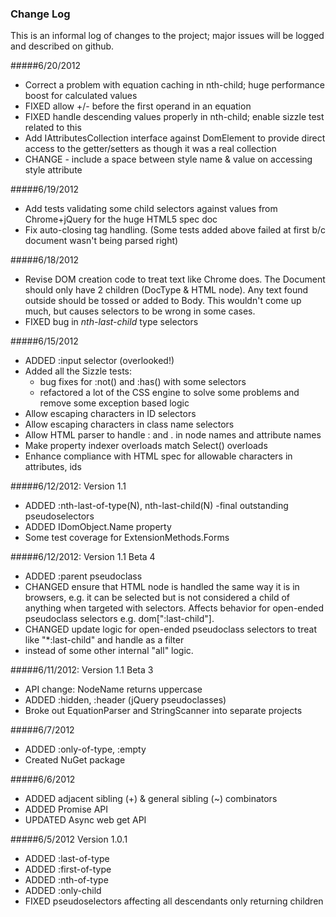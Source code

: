 ﻿### Change Log

This is an informal log of changes to the project; major issues will be logged and described on github.

#####6/20/2012

- Correct a problem with equation caching in nth-child; huge performance boost for calculated values
- FIXED allow +/- before the first operand in an equation
- FIXED handle descending values properly in nth-child; enable sizzle test related to this
- Add IAttributesCollection interface against DomElement to provide direct access to the getter/setters as though it was a real collection
- CHANGE - include a space between style name & value on accessing style attribute

#####6/19/2012

- Add tests validating some child selectors against values from Chrome+jQuery for the huge HTML5 spec doc
- Fix auto-closing tag handling. (Some tests added above failed at first b/c document wasn't being parsed right)


#####6/18/2012

- Revise DOM creation code to treat text like Chrome does. The Document should only have 2 children (DocType & HTML node). Any text found outside should be tossed or added to Body. This wouldn't come up much, but causes selectors to be wrong in some cases.
- FIXED bug in *nth-last-child* type selectors


#####6/15/2012

- ADDED :input selector (overlooked!)
- Added all the Sizzle tests:
	-   bug fixes for :not() and :has() with some selectors
	-   refactored a lot of the CSS engine to solve some problems and remove some exception based logic
- Allow escaping characters in ID selectors
- Allow escaping characters in class name selectors
- Allow HTML parser to handle : and . in node names and attribute names
- Make property indexer overloads match Select() overloads
- Enhance compliance with HTML spec for allowable characters in attributes, ids

#####6/12/2012: Version 1.1

- ADDED :nth-last-of-type(N), nth-last-child(N) -final outstanding pseudoselectors
- ADDED IDomObject.Name property
- Some test coverage for ExtensionMethods.Forms

#####6/12/2012: Version 1.1 Beta 4

- ADDED :parent pseudoclass
- CHANGED ensure that HTML node is handled the same way it is in browsers, e.g. it can be selected but is not considered a child of anything when targeted with selectors. Affects behavior for open-ended pseudoclass selectors e.g. dom[":last-child"].
- CHANGED update logic for open-ended pseudoclass selectors to treat like "*:last-child" and handle as a filter
-    instead of some other internal "all" logic.

#####6/11/2012: Version 1.1 Beta 3

- API change: NodeName returns uppercase
- ADDED :hidden, :header (jQuery pseudoclasses)
- Broke out EquationParser and StringScanner into separate projects

#####6/7/2012

- ADDED :only-of-type, :empty
- Created NuGet package


#####6/6/2012

- ADDED adjacent sibling (+) & general sibling (~) combinators
- ADDED Promise API
- UPDATED Async web get API


#####6/5/2012 Version 1.0.1

- ADDED :last-of-type
- ADDED :first-of-type
- ADDED :nth-of-type
- ADDED :only-child
- FIXED pseudoselectors affecting all descendants only returning children


